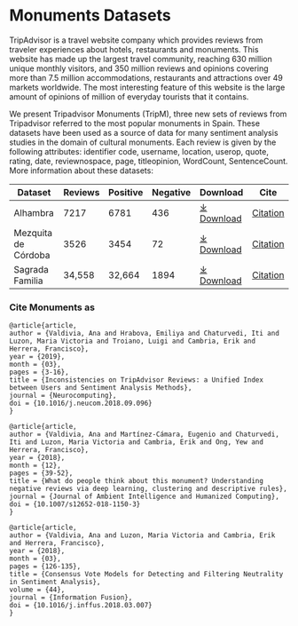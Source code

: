 # Monuments Datasets

TripAdvisor is a travel website company which provides reviews from traveler experiences about hotels, restaurants and monuments. This website has made up the largest
travel community, reaching 630 million unique monthly visitors, and 350 million reviews and opinions covering more than 7.5 million accommodations, restaurants and
attractions over 49 markets worldwide. The most interesting feature of this website is the large amount of opinions of million of everyday tourists that it contains. 

We present Tripadvisor Monuments (TripM), three new sets of reviews from Tripadvisor referred to the most popular monuments in Spain. These datasets have been used as a source of data for many sentiment analysis studies in the domain of cultural monuments. Each review is given by the following attributes: identifier code, username, location, userop, quote, rating, date, reviewnospace, page,	titleopinion,	WordCount, SentenceCount. More information about these datasets:

|Dataset|Reviews|Positive|Negative|Download|Cite|
|-|-|-|-|-|-|
|Alhambra|7217|6781|436|[⤓ Download](https://github.com/ari-dasci/OD-TripM/releases/download/tamonumets/Alhambra.csv)|[Citation](#cite-monuments-as)|
|Mezquita de Córdoba|3526|3454|72|[⤓ Download](https://github.com/ari-dasci/OD-TripM/releases/download/tamonumets/MezquitaCordoba.csv)|[Citation](#cite-monuments-as)|
|Sagrada Familia|34,558|32,664|1894|[⤓ Download](https://github.com/ari-dasci/OD-TripM/releases/download/tamonumets/SagradaFamilia.csv)|[Citation](#cite-monuments-as)|







### Cite Monuments as

```
@article{article,
author = {Valdivia, Ana and Hrabova, Emiliya and Chaturvedi, Iti and Luzon, Maria Victoria and Troiano, Luigi and Cambria, Erik and Herrera, Francisco},
year = {2019},
month = {03},
pages = {3-16},
title = {Inconsistencies on TripAdvisor Reviews: a Unified Index between Users and Sentiment Analysis Methods},
journal = {Neurocomputing},
doi = {10.1016/j.neucom.2018.09.096}
}

@article{article,
author = {Valdivia, Ana and Martínez-Cámara, Eugenio and Chaturvedi, Iti and Luzon, Maria Victoria and Cambria, Erik and Ong, Yew and Herrera, Francisco},
year = {2018},
month = {12},
pages = {39-52},
title = {What do people think about this monument? Understanding negative reviews via deep learning, clustering and descriptive rules},
journal = {Journal of Ambient Intelligence and Humanized Computing},
doi = {10.1007/s12652-018-1150-3}
}

@article{article,
author = {Valdivia, Ana and Luzon, Maria Victoria and Cambria, Erik and Herrera, Francisco},
year = {2018},
month = {03},
pages = {126-135},
title = {Consensus Vote Models for Detecting and Filtering Neutrality in Sentiment Analysis},
volume = {44},
journal = {Information Fusion},
doi = {10.1016/j.inffus.2018.03.007}
}
